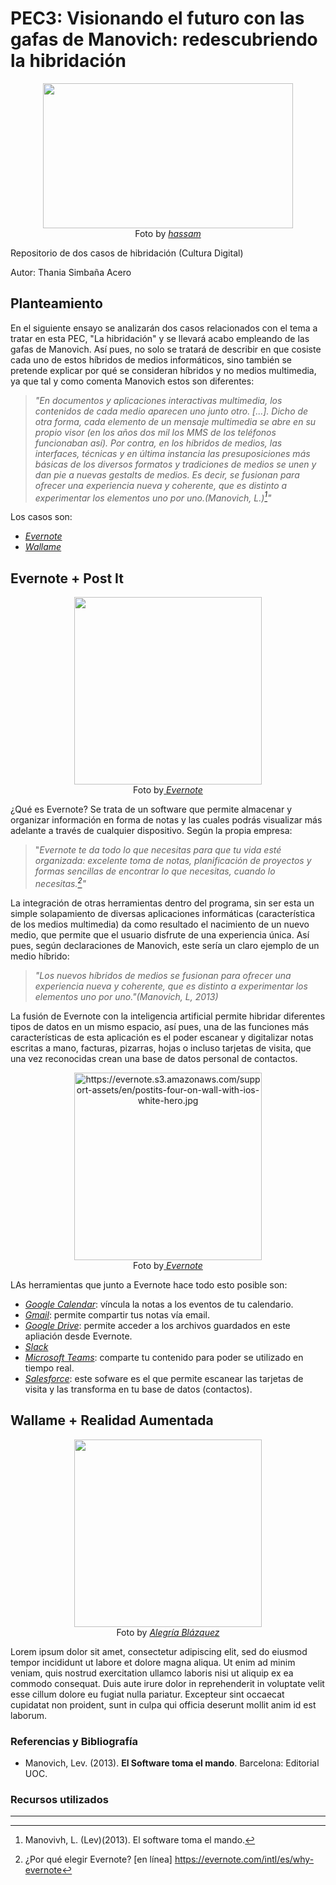# PEC3: Visionando el futuro con las gafas de Manovich: redescubriendo la hibridación

<p align="center">
  <img src="https://c.pxhere.com/images/f3/1e/1310d21d63e7a82ef6bb526e0244-1570021.jpg!d" width="400" height="232"><br>   
  Foto by <a href="https://pxhere.com/es/photo/1570021"><i>hassam</i></a>
</p>

Repositorio de dos casos de hibridación (Cultura Digital)

Autor: Thania Simbaña Acero 



## Planteamiento

En el siguiente ensayo se analizarán dos casos relacionados con el tema a tratar en esta PEC, "La hibridación" y se llevará acabo empleando de las gafas de Manovich. Así pues, no solo se tratará de describir en que cosiste cada uno de estos híbridos de medios informáticos, sino también se pretende explicar por qué se consideran híbridos y no medios multimedia, ya que tal y como comenta Manovich estos son diferentes:

>*"En documentos y aplicaciones interactivas multimedia, los contenidos de cada medio aparecen uno junto otro. [...]. Dicho de otra forma, cada elemento de un mensaje multimedia se abre en su propio visor (en los años dos mil los MMS de los teléfonos funcionaban así). Por contra, en los híbridos de medios, las interfaces, técnicas y en última instancia las presuposiciones más básicas de los diversos formatos y tradiciones de medios se unen y dan pie a nuevas gestalts de medios. Es decir, se fusionan para
ofrecer una experiencia nueva y coherente, que es distinto a experimentar los elementos uno por uno.(Manovich, L.)[^1]"*

Los casos son:
- <a href="https://evernote.com/intl/es"><i>Evernote</i> </a>
- <a href="https://test-wallame-campaign-manager.youandemili.com/accountview/login?ReturnUrl=%2F"><i>Wallame</i> </a>
## Evernote + Post It
<p align="center">
  <img src="https://upload.wikimedia.org/wikipedia/commons/8/80/Evernote_Icon.svg" width="300" ><br>
  Foto by<a href="https://commons.wikimedia.org/wiki/File:Evernote_Icon.svg">  <i>Evernote</i></a>         
</p>

¿Qué es Evernote? 
Se trata de un software que permite almacenar y organizar información en forma de notas y las cuales podrás visualizar más adelante a través de cualquier dispositivo. Según la propia empresa:
> "*Evernote te da todo lo que necesitas para que tu vida esté organizada: excelente toma de notas, planificación de proyectos y formas sencillas de encontrar lo que necesitas, cuando lo necesitas.[^2]"*

La integración de otras herramientas dentro del programa, sin ser esta un simple solapamiento de diversas aplicaciones informáticas (característica de los medios multimedia) da como resultado el nacimiento de un nuevo medio, que permite que el usuario disfrute de una experiencia única. Así pues, según declaraciones de Manovich, este sería un claro ejemplo de un medio híbrido:
> *"Los nuevos híbridos de medios se fusionan para ofrecer una experiencia nueva y coherente, que es distinto a experimentar los elementos uno por uno."(Manovich, L, 2013)*

La fusión de Evernote con la inteligencia artificial permite hibridar diferentes tipos de datos en un mismo espacio, así pues, una de las funciones más características de esta aplicación es el poder escanear y digitalizar notas escritas a mano, facturas, pizarras, hojas o incluso tarjetas de visita, que una vez reconocidas crean una base de datos personal de contactos. 
<p align="center">
  <img src="https://evernote.s3.amazonaws.com/support-assets/en/postits-four-on-wall-with-ios-white-hero.jpg" alt="https://evernote.s3.amazonaws.com/support-assets/en/postits-four-on-wall-with-ios-white-hero.jpg" width="300"><br>
  Foto by<a href="https://commons.wikimedia.org/wiki/File:Evernote_Icon.svg">  <i>Evernote</i></a>         
</p>

LAs herramientas que junto a Evernote hace todo esto posible son:
- <a href="https://workspace.google.com/intl/es/products/calendar/">  <i>Google Calendar</i></a>: víncula la notas a los eventos de tu  calendario.
- <a href="https://www.google.com/intl/es/gmail/about/">  <i>Gmail</i></a>: permite compartir tus notas vía email.
- <a href="https://www.google.com/intl/es_es/drive/">  <i>Google Drive</i></a>: permite acceder a los archivos guardados en este apliación desde Evernote.
- <a href="https://slack.com/intl/es-es/">  <i>Slack</i></a>
- <a href="https://www.microsoft.com/es-es/microsoft-teams/log-in">  <i>Microsoft Teams</i></a>: comparte tu contenido para poder se utilizado en tiempo real.
- <a href="https://www.salesforce.com/es/">  <i>Salesforce</i></a>: este sofware es el que permite escanear las tarjetas de visita y las transforma en tu base de datos (contactos).



## Wallame + Realidad Aumentada
<p align="center">
  <img src="https://blogs.upm.es/observatoriogate/wp-content/uploads/sites/13/2016/09/wallame.png" width="300" ><br>
  Foto by <a href="https://blogs.upm.es/observatoriogate/2016/10/04/wallame-la-realidad-aumentada-a-tu-lado/"><i>Alegría Blázquez</i> </a>
</p>


Lorem ipsum dolor sit amet, consectetur adipiscing elit, sed do eiusmod tempor incididunt ut labore et dolore magna aliqua. Ut enim ad minim veniam, quis nostrud exercitation ullamco laboris nisi ut aliquip ex ea commodo consequat. Duis aute irure dolor in reprehenderit in voluptate velit esse cillum dolore eu fugiat nulla pariatur. Excepteur sint occaecat cupidatat non proident, sunt in culpa qui officia deserunt mollit anim id est laborum.


### Referencias y Bibliografía

* Manovich, Lev. (2013). **El Software toma el mando**. Barcelona: Editorial UOC. 


### Recursos utilizados

[^1]: Manovivh, L. (Lev)(2013). El software toma el mando.
[^2]: ¿Por qué elegir Evernote? [en línea] https://evernote.com/intl/es/why-evernote

----

